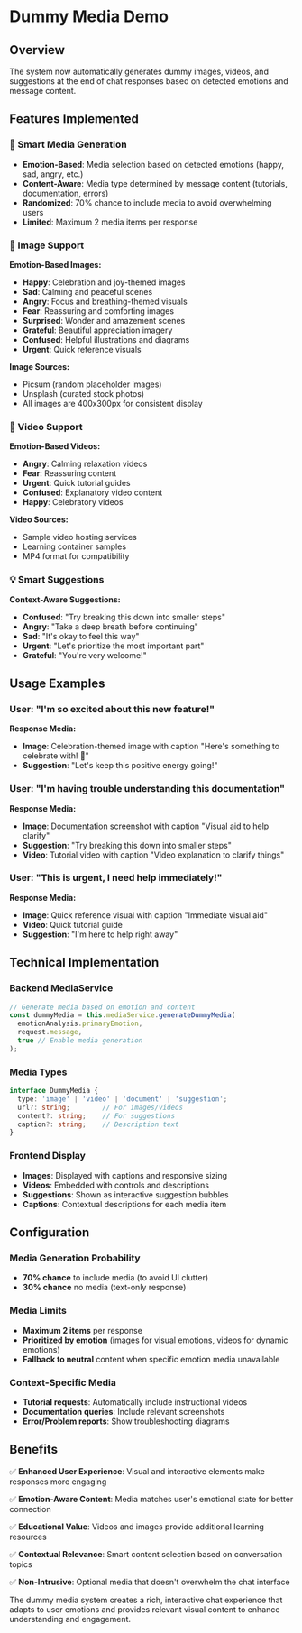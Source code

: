 # Dummy Media Demo

## Overview
The system now automatically generates dummy images, videos, and suggestions at the end of chat responses based on detected emotions and message content.

## Features Implemented

### 🎯 Smart Media Generation
- **Emotion-Based**: Media selection based on detected emotions (happy, sad, angry, etc.)
- **Content-Aware**: Media type determined by message content (tutorials, documentation, errors)
- **Randomized**: 70% chance to include media to avoid overwhelming users
- **Limited**: Maximum 2 media items per response

### 📸 Image Support
**Emotion-Based Images:**
- **Happy**: Celebration and joy-themed images
- **Sad**: Calming and peaceful scenes
- **Angry**: Focus and breathing-themed visuals
- **Fear**: Reassuring and comforting images
- **Surprised**: Wonder and amazement scenes
- **Grateful**: Beautiful appreciation imagery
- **Confused**: Helpful illustrations and diagrams
- **Urgent**: Quick reference visuals

**Image Sources:**
- Picsum (random placeholder images)
- Unsplash (curated stock photos)
- All images are 400x300px for consistent display

### 🎥 Video Support
**Emotion-Based Videos:**
- **Angry**: Calming relaxation videos
- **Fear**: Reassuring content
- **Urgent**: Quick tutorial guides
- **Confused**: Explanatory video content
- **Happy**: Celebratory videos

**Video Sources:**
- Sample video hosting services
- Learning container samples
- MP4 format for compatibility

### 💡 Smart Suggestions
**Context-Aware Suggestions:**
- **Confused**: "Try breaking this down into smaller steps"
- **Angry**: "Take a deep breath before continuing"
- **Sad**: "It's okay to feel this way"
- **Urgent**: "Let's prioritize the most important part"
- **Grateful**: "You're very welcome!"

## Usage Examples

### User: "I'm so excited about this new feature!"
**Response Media:**
- **Image**: Celebration-themed image with caption "Here's something to celebrate with! 🎉"
- **Suggestion**: "Let's keep this positive energy going!"

### User: "I'm having trouble understanding this documentation"
**Response Media:**
- **Image**: Documentation screenshot with caption "Visual aid to help clarify"
- **Suggestion**: "Try breaking this down into smaller steps"
- **Video**: Tutorial video with caption "Video explanation to clarify things"

### User: "This is urgent, I need help immediately!"
**Response Media:**
- **Image**: Quick reference visual with caption "Immediate visual aid"
- **Video**: Quick tutorial guide
- **Suggestion**: "I'm here to help right away"

## Technical Implementation

### Backend MediaService
```typescript
// Generate media based on emotion and content
const dummyMedia = this.mediaService.generateDummyMedia(
  emotionAnalysis.primaryEmotion,
  request.message,
  true // Enable media generation
);
```

### Media Types
```typescript
interface DummyMedia {
  type: 'image' | 'video' | 'document' | 'suggestion';
  url?: string;        // For images/videos
  content?: string;    // For suggestions
  caption?: string;    // Description text
}
```

### Frontend Display
- **Images**: Displayed with captions and responsive sizing
- **Videos**: Embedded with controls and descriptions
- **Suggestions**: Shown as interactive suggestion bubbles
- **Captions**: Contextual descriptions for each media item

## Configuration

### Media Generation Probability
- **70% chance** to include media (to avoid UI clutter)
- **30% chance** no media (text-only response)

### Media Limits
- **Maximum 2 items** per response
- **Prioritized by emotion** (images for visual emotions, videos for dynamic emotions)
- **Fallback to neutral** content when specific emotion media unavailable

### Context-Specific Media
- **Tutorial requests**: Automatically include instructional videos
- **Documentation queries**: Include relevant screenshots
- **Error/Problem reports**: Show troubleshooting diagrams

## Benefits

✅ **Enhanced User Experience**: Visual and interactive elements make responses more engaging

✅ **Emotion-Aware Content**: Media matches user's emotional state for better connection

✅ **Educational Value**: Videos and images provide additional learning resources

✅ **Contextual Relevance**: Smart content selection based on conversation topics

✅ **Non-Intrusive**: Optional media that doesn't overwhelm the chat interface

The dummy media system creates a rich, interactive chat experience that adapts to user emotions and provides relevant visual content to enhance understanding and engagement.